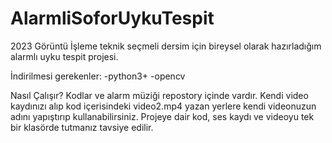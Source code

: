 # AlarmliSoforUykuTespit
2023 Görüntü İşleme teknik seçmeli dersim için bireysel olarak hazırladığım alarmlı uyku tespit projesi.

İndirilmesi gerekenler:
-python3+
-opencv

Nasıl Çalışır?
Kodlar ve alarm müziği repostory içinde vardır. Kendi video kaydınızı alıp kod içerisindeki video2.mp4 yazan yerlere kendi videonuzun adını yapıştırıp kullanabilirsiniz. Projeye dair kod, ses kaydı ve videoyu tek bir klasörde tutmanız tavsiye edilir.

